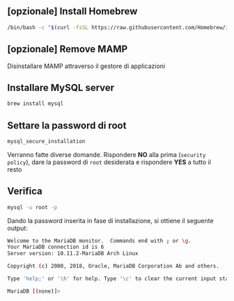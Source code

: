 ## [opzionale] Install Homebrew 
```sh
/bin/bash -c "$(curl -fsSL https://raw.githubusercontent.com/Homebrew/install/HEAD/install.sh)"
```

## [opzionale] Remove MAMP
Disinstallare MAMP attraverso il gestore di applicazioni

## Installare MySQL server
```sh
brew install mysql
```

## Settare la password di root
```sh
mysql_secure_installation
```

Verranno fatte diverse domande. Rispondere **NO** alla prima (`security policy`), dare la password di `root` desiderata e rispondere **YES** a tutto il resto

## Verifica
```sh
mysql -u root -p
```

Dando la password inserita in fase di installazione, si ottiene il seguente output:
```sh
Welcome to the MariaDB monitor.  Commands end with ; or \g.
Your MariaDB connection id is 6
Server version: 10.11.2-MariaDB Arch Linux

Copyright (c) 2000, 2018, Oracle, MariaDB Corporation Ab and others.

Type 'help;' or '\h' for help. Type '\c' to clear the current input statement.

MariaDB [(none)]>
```